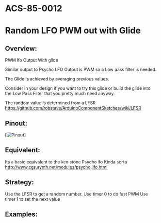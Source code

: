 # ACS-85-0012
Random LFO PWM out with Glide
==============

## Overview:
PWM lfo Output  With glide

Similar output to Psycho LFO
Output is PWM so a Low pass filter is needed.

The Glide is achieved by averaging previous values.

Consider in your design if you want to try this glide or build the glide into the Low Pass Filter that you pretty much need anyway.

The random value is determined from a LFSR
https://github.com/robstave/ArduinoComponentSketches/wiki/LFSR


## Pinout:
[![Pinout](https://github.com/robstave/ArduinoComponentSketches/blob/master/ACS-85%20ATTiny85%20sketches/ACS-85-0012/images/acs-85-0012.png)] 

## Equivalent:

Its a basic equivalent to the ken stone Psycho lfo
Kinda sorta
http://www.cgs.synth.net/modules/psycho_lfo.html

## Strategy:
Use the LFSR to get a random number.
Use timer 0 to do fast PWM 
Use timer 1 to set the next value

## Examples:

 
